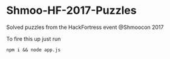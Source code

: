 # Shmoo-HF-2017-Puzzles

Solved puzzles from the HackFortress event @Shmoocon 2017

To fire this up just run
```
npm i && node app.js
```
